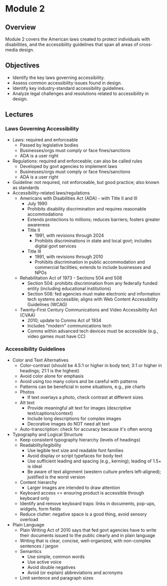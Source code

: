 # Module 2

## Overview

Module 2 covers the American laws created to protect individuals with disabilities, and the accessibility guidelines that span all areas of cross-media design.

## Objectives

- Identify the key laws governing accessibility.
- Assess common accessibility issues found in design.
- Identify key industry-standard accessibility guidelines.
- Analyze legal challenges and resolutions related to accessibility in design.

## Lectures

### Laws Governing Accessibility

- Laws: required and enforceable
  - Passed by legislative bodies
  - Businesses/orgs must comply or face fines/sanctions
  - ADA is a user right
- Regulations: required and enforceable; can also be called rules
  - Developed by govt agencies to implement laws
  - Businesses/orgs must comply or face fines/sanctions
  - ADA is a user right
- Guideline: not required, not enforceable, but good practice; also known as standards
- Accessibility-related laws/regulations
  - Americans with Disabilities Act (ADA) - with Title II and III
    - July 1990
	- Prohibits disability discrimination and requires reasonable accommodations
	- Extends protections to millions; reduces barriers; fosters greater awareness
	- Title II
	  - 1991, with revisions through 2024
	  - Prohibits discriminations in state and local govt; includes digital govt services
	- Title III
	  - 1991, with revisions through 2010
	  - Prohibits discrimination in public accommodation and commercial facilities; extends to include businesses and NPOs
  - Rehabilitation Act of 1973 - Sections 504 and 508
    - Section 504: prohibits discrimination from any federally funded entity (including educational institutions)
	- Section 508: fed agencies must make electronic and information tech systems accessible; aligns with Web Content Accessibility Guidelines (WCAG)
  - Twenty-First Century Communications and Video Accessibility Act (CVAA)
    - 2010; update to Comms Act of 1934
	- Includes "modern" communications tech
	- Comms within advanced tech devices must be accessible (e.g., video games must have CC)

### Accessibility Guidelines

- Color and Text Alternatives
  - Color-contrast (should be 4.5:1 or higher in body text; 3:1 or higher in headings; 21:1 is the highest)
  - Avoid color alone for emphasis
  - Avoid using too many colors and be careful with patterns
  - Patterns can be beneficial in some situations, e.g., pie charts
  - Photos
    - If text overlays a photo, check contrast at different sizes
  - Alt text
    - Provide meaningful alt text for images (descriptive text/captions/context)
	- Include long descriptions for complex images
	- Decorative images do NOT need alt text
  - Auto-transcription: check for accuracy because it's often wrong
- Typography and Logical Structure
  - Keep consistent typography hierarchy (levels of headings)
  - Readability/legibility
    - Use legible text size and readable font families
	- Avoid display or script typefaces for body text
	- Use sufficient leading and spacing (e.g., kerning); leading of 1.5+ is ideal
	- Be aware of text alignment (western culture prefers left-aligned); justified is the worst version
  - Content hierarchy
    - Larger images are intended to draw attention
  - Keyboard access == ensuring product is accessible through keyboard only
  - Identify and remove keyboard traps: links in documents, pop-ups, widgets, form fields
  - Reduce clutter: negative space is a good thing, avoid sensory overload
- Plain Language
  - Plain Writing Act of 2010 says that fed govt agencies have to write their documents issued to the public clearly and in plain language
  - Writing that is clear, concise, well-organized, with non-complex sentences / jargon
  - Semantics
    - Use simple, common words
	- Use active voice
	- Avoid double negatives
	- Avoid (or explain) abbreviations and acronyms
  - Limit sentence and paragraph sizes


